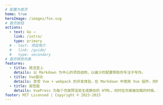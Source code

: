 ```yaml
---
# 配置为首页
home: true
heroImage: /images/fox.svg
# 首页按钮
actions:
  - text: Go →
    link: /intro/
    type: primary
  # - text: 项目简介
  #   link: /guide/
  #   type: secondary
# 首页特性列表
features:
  - title: 简洁至上
    details: 以 Markdown 为中心的项目结构，以最少的配置帮助你专注于写作。
  - title: Vue驱动
    details: 享受 Vue + webpack 的开发体验，在 Markdown 中使用 Vue 组件，同时可以使用 Vue 来开发自定义主题。
  - title: 高性能
    details: VuePress 为每个页面预渲染生成静态的 HTML，同时在页面被加载的时候，将作为 SPA 运行。
footer: MIT Licensed | Copyright © 2023-2023
---
```

